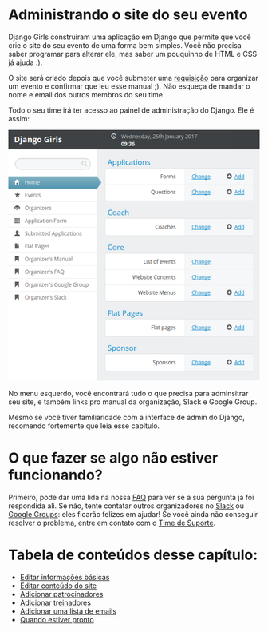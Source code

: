 # Administrando o site do seu evento

Django Girls construiram uma aplicação em Django que permite que você crie o site do seu evento de uma forma bem simples. Você não precisa saber programar para alterar ele, mas saber um pouquinho de HTML e CSS já ajuda :).

O site será criado depois que você submeter uma [requisição](https://djangogirls.org/organize/) para organizar um evento e confirmar que leu esse manual ;). Não esqueça de mandar o nome e email dos outros membros do seu time. 

Todo o seu time irá ter acesso ao painel de administração do Django. Ele é assim: 

![](images/1.png)

No menu esquerdo, você encontrará tudo o que precisa para adminsitrar seu site, e também links pro manual da organização, Slack e Google Group.

Mesmo se você tiver familiaridade com a interface de admin do Django, recomendo fortemente que leia esse capítulo. 

# O que fazer se algo não estiver funcionando?

Primeiro, pode dar uma lida na nossa [FAQ](https://faq-organizers.djangogirls.org/) para ver se a sua pergunta já foi respondida ali. Se não, tente contatar outros organizadores no [Slack](https://djangogirls.slack.com/) ou [Google Groups](https://groups.google.com/forum/#!forum/django-girls-organizers): eles ficarão felizes em ajudar! Se você ainda não conseguir resolver o problema, entre em contato com o [Time de Suporte](mailto:hello@djangogirls.org).

# Tabela de conteúdos desse capítulo:

- [Editar informações básicas](./info_basica.md)
- [Editar conteúdo do site](./conteudo.md)
- [Adicionar patrocinadores](./patrocinadores.md)
- [Adicionar treinadores](./treinadores.md)
- [Adicionar uma lista de emails](./lista_email.md)
- [Quando estiver pronto](./quando_pronto.md)